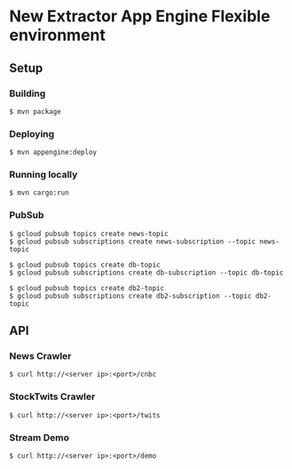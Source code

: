 # New Extractor App Engine Flexible environment

## Setup

### Building

    $ mvn package
  
### Deploying

    $ mvn appengine:deploy
    
### Running locally

    $ mvn cargo:run

### PubSub

	$ gcloud pubsub topics create news-topic
	$ gcloud pubsub subscriptions create news-subscription --topic news-topic

	$ gcloud pubsub topics create db-topic
	$ gcloud pubsub subscriptions create db-subscription --topic db-topic
	
	$ gcloud pubsub topics create db2-topic
	$ gcloud pubsub subscriptions create db2-subscription --topic db2-topic


## API

### News Crawler

    $ curl http://<server ip>:<port>/cnbc

### StockTwits Crawler

    $ curl http://<server ip>:<port>/twits
    
### Stream Demo

    $ curl http://<server ip>:<port>/demo
